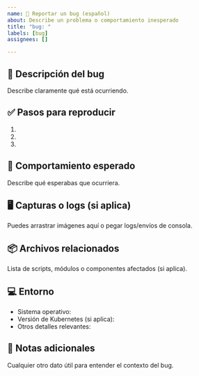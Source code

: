 ```yaml
---
name: 🐞 Reportar un bug (español)
about: Describe un problema o comportamiento inesperado
title: "bug: "
labels: [bug]
assignees: []

---
```


## 🐛 Descripción del bug

Describe claramente qué está ocurriendo.

## ✅ Pasos para reproducir

1. 
2. 
3. 

## 🤔 Comportamiento esperado

Describe qué esperabas que ocurriera.

## 🖥️ Capturas o logs (si aplica)

Puedes arrastrar imágenes aquí o pegar logs/envíos de consola.

## 📦 Archivos relacionados

Lista de scripts, módulos o componentes afectados (si aplica).

## 💻 Entorno

- Sistema operativo:
- Versión de Kubernetes (si aplica):
- Otros detalles relevantes:

## 📝 Notas adicionales

Cualquier otro dato útil para entender el contexto del bug.
